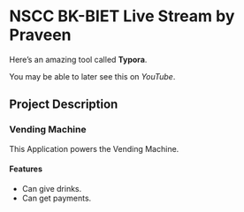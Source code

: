 # NSCC BK-BIET Live Stream by Praveen

Here’s an amazing tool called **Typora**.

You may be able to later see this on *YouTube*.

## Project Description

### Vending Machine

This Application powers the Vending Machine.

#### Features

* Can give drinks.
* Can get payments.
